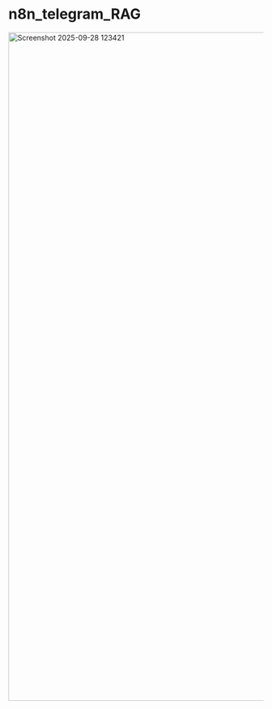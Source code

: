 # n8n_telegram_RAG
<img width="2560" height="1317" alt="Screenshot 2025-09-28 123421" src="https://github.com/user-attachments/assets/4a55987c-0619-4003-9da6-7366bd0e8295" />
